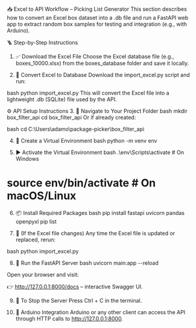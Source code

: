 📥 Excel to API Workflow – Picking List Generator
This section describes how to convert an Excel box dataset into a .db file and run a FastAPI web app to extract random box samples for testing and integration (e.g., with Arduino).

🪜 Step-by-Step Instructions
1. ✅ Download the Excel File
Choose the Excel database file (e.g., boxes_10000.xlsx) from the boxes_database folder and save it locally.

2. 🔄 Convert Excel to Database
Download the import_excel.py script and run:

bash
python import_excel.py
This will convert the Excel file into a lightweight .db (SQLite) file used by the API.

⚙️ API Setup Instructions
3. 📁 Navigate to Your Project Folder
bash
mkdir box_filter_api
cd box_filter_api
Or if already created:

bash
cd C:\Users\adamo\package-picker\box_filter_api

4. 🧪 Create a Virtual Environment
bash
python -m venv env

6. ▶️ Activate the Virtual Environment
bash
.\env\Scripts\activate   # On Windows
# source env/bin/activate   # On macOS/Linux

6. 📦 Install Required Packages
bash
pip install fastapi uvicorn pandas openpyxl
pip list

8. 🔁 (If the Excel file changes)
Any time the Excel file is updated or replaced, rerun:

bash
python import_excel.py

8. 🚀 Run the FastAPI Server
bash
uvicorn main:app --reload

Open your browser and visit:

👉 http://127.0.0.1:8000/docs – interactive Swagger UI.

9. 🛑 To Stop the Server
Press Ctrl + C in the terminal.

10. 🧠 Arduino Integration
Arduino or any other client can access the API through HTTP calls to http://127.0.0.1:8000.
